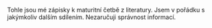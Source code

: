 Tohle jsou mé zápisky k maturitní četbě z literatury.
Jsem v pořádku s jakýmkoliv dalším sdílením.
Nezaručuji správnost informací.
